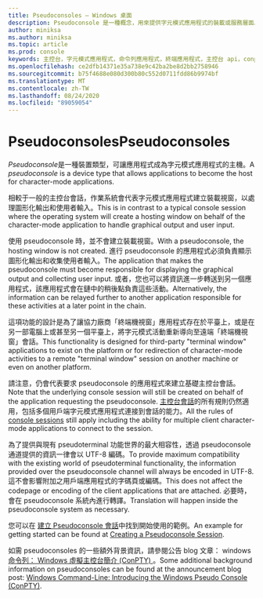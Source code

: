 ```yaml
---
title: Pseudoconsoles – Windows 桌面
description: Pseudoconsole 是一種概念，用來提供字元模式應用程式的裝載或服務層面。
author: miniksa
ms.author: miniksa
ms.topic: article
ms.prod: console
keywords: 主控台，字元模式應用程式，命令列應用程式，終端應用程式，主控台 api，conpty，pseudoconsole
ms.openlocfilehash: ce2dfb14371e35a738e9c42ba2be8d2bb2758946
ms.sourcegitcommit: b75f4688e080d300b80c552d0711fdd86b9974bf
ms.translationtype: MT
ms.contentlocale: zh-TW
ms.lasthandoff: 08/24/2020
ms.locfileid: "89059054"
---
```

# <a name="pseudoconsoles"></a><span data-ttu-id="408b5-104">Pseudoconsoles</span><span class="sxs-lookup"><span data-stu-id="408b5-104">Pseudoconsoles</span></span>

<span data-ttu-id="408b5-105">*Pseudoconsole*是一種裝置類型，可讓應用程式成為字元模式應用程式的主機。</span><span class="sxs-lookup"><span data-stu-id="408b5-105">A *pseudoconsole* is a device type that allows applications to become the host for character-mode applications.</span></span> 

<span data-ttu-id="408b5-106">相較于一般的主控台會話，作業系統會代表字元模式應用程式建立裝載視窗，以處理圖形化輸出和使用者輸入。</span><span class="sxs-lookup"><span data-stu-id="408b5-106">This is in contrast to a typical console session where the operating system will create a hosting window on behalf of the character-mode application to handle graphical output and user input.</span></span>

<span data-ttu-id="408b5-107">使用 pseudoconsole 時，並不會建立裝載視窗。</span><span class="sxs-lookup"><span data-stu-id="408b5-107">With a pseudoconsole, the hosting window is not created.</span></span> <span data-ttu-id="408b5-108">進行 pseudoconsole 的應用程式必須負責顯示圖形化輸出和收集使用者輸入。</span><span class="sxs-lookup"><span data-stu-id="408b5-108">The application that makes the pseudoconsole must become responsible for displaying the graphical output and collecting user input.</span></span> <span data-ttu-id="408b5-109">或者，您也可以將資訊進一步轉送到另一個應用程式，該應用程式會在鏈中的稍後點負責這些活動。</span><span class="sxs-lookup"><span data-stu-id="408b5-109">Alternatively, the information can be relayed further to another application responsible for these activities at a later point in the chain.</span></span>

<span data-ttu-id="408b5-110">這項功能的設計是為了讓協力廠商「終端機視窗」應用程式存在於平臺上，或是在另一部電腦上或甚至另一個平臺上，將字元模式活動重新導向至遠端「終端機視窗」會話。</span><span class="sxs-lookup"><span data-stu-id="408b5-110">This functionality is designed for third-party "terminal window" applications to exist on the platform or for redirection of character-mode activities to a remote "terminal window" session on another machine or even on another platform.</span></span>

<span data-ttu-id="408b5-111">請注意，仍會代表要求 pseudoconsole 的應用程式來建立基礎主控台會話。</span><span class="sxs-lookup"><span data-stu-id="408b5-111">Note that the underlying console session will still be created on behalf of the application requesting the pseudoconsole.</span></span> <span data-ttu-id="408b5-112">[主控台會話](consoles.md)的所有規則仍然適用，包括多個用戶端字元模式應用程式連接到會話的能力。</span><span class="sxs-lookup"><span data-stu-id="408b5-112">All the rules of [console sessions](consoles.md) still apply including the ability for multiple client character-mode applications to connect to the session.</span></span>

<span data-ttu-id="408b5-113">為了提供與現有 pseudoterminal 功能世界的最大相容性，透過 pseudoconsole 通道提供的資訊一律會以 UTF-8 編碼。</span><span class="sxs-lookup"><span data-stu-id="408b5-113">To provide maximum compatibility with the existing world of  pseudoterminal functionality, the information provided over the pseudoconsole channel will always be encoded in UTF-8.</span></span> <span data-ttu-id="408b5-114">這不會影響附加之用戶端應用程式的字碼頁或編碼。</span><span class="sxs-lookup"><span data-stu-id="408b5-114">This does not affect the codepage or encoding of the client applications that are attached.</span></span> <span data-ttu-id="408b5-115">必要時，會在 pseudoconsole 系統內進行轉譯。</span><span class="sxs-lookup"><span data-stu-id="408b5-115">Translation will happen inside the pseudoconsole system as necessary.</span></span>

<span data-ttu-id="408b5-116">您可以在 [建立 Pseudoconsole 會話](creating-a-pseudoconsole-session.md)中找到開始使用的範例。</span><span class="sxs-lookup"><span data-stu-id="408b5-116">An example for getting started can be found at [Creating a Pseudoconsole Session](creating-a-pseudoconsole-session.md).</span></span>

<span data-ttu-id="408b5-117">如需 pseudoconsoles 的一些額外背景資訊，請參閱公告 blog 文章： windows [命令列： Windows 虛擬主控台簡介 (ConPTY) ](https://blogs.msdn.microsoft.com/commandline/2018/08/02/windows-command-line-introducing-the-windows-pseudo-console-conpty/)。</span><span class="sxs-lookup"><span data-stu-id="408b5-117">Some additional background information on pseudoconsoles can be found at the announcement blog post: [Windows Command-Line: Introducing the Windows Pseudo Console (ConPTY)](https://blogs.msdn.microsoft.com/commandline/2018/08/02/windows-command-line-introducing-the-windows-pseudo-console-conpty/).</span></span>
